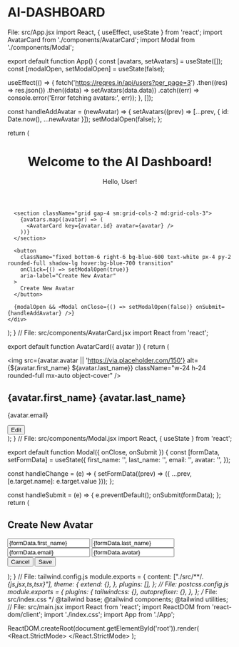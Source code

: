 # AI-DASHBOARD
File: src/App.jsx
import React, { useEffect, useState } from 'react';
import AvatarCard from './components/AvatarCard';
import Modal from './components/Modal';

export default function App() {
  const [avatars, setAvatars] = useState([]);
  const [modalOpen, setModalOpen] = useState(false);

  useEffect(() => {
    fetch('https://reqres.in/api/users?per_page=3')
      .then((res) => res.json())
      .then((data) => setAvatars(data.data))
      .catch((err) => console.error('Error fetching avatars:', err));
  }, []);

  const handleAddAvatar = (newAvatar) => {
    setAvatars((prev) => [...prev, { id: Date.now(), ...newAvatar }]);
    setModalOpen(false);
  };

  return (
    <div className="min-h-screen bg-gray-100 p-6">
      <header className="mb-6">
        <h1 className="text-3xl font-bold">Welcome to the AI Dashboard!</h1>
        <p className="text-gray-600">Hello, User!</p>
      </header>

      <section className="grid gap-4 sm:grid-cols-2 md:grid-cols-3">
        {avatars.map((avatar) => (
          <AvatarCard key={avatar.id} avatar={avatar} />
        ))}
      </section>

      <button
        className="fixed bottom-6 right-6 bg-blue-600 text-white px-4 py-2 rounded-full shadow-lg hover:bg-blue-700 transition"
        onClick={() => setModalOpen(true)}
        aria-label="Create New Avatar"
      >
        Create New Avatar
      </button>

      {modalOpen && <Modal onClose={() => setModalOpen(false)} onSubmit={handleAddAvatar} />}
    </div>
  );
}
// File: src/components/AvatarCard.jsx
import React from 'react';

export default function AvatarCard({ avatar }) {
  return (
    <div className="bg-white rounded-xl shadow-md p-4 hover:shadow-lg transition">
      <img
        src={avatar.avatar || 'https://via.placeholder.com/150'}
        alt={${avatar.first_name} ${avatar.last_name}}
        className="w-24 h-24 rounded-full mx-auto object-cover"
      />
      <h2 className="mt-2 text-center text-lg font-semibold">
        {avatar.first_name} {avatar.last_name}
      </h2>
      <p className="text-center text-sm text-gray-500">{avatar.email}</p>
      <div className="text-center mt-2">
        <button className="text-blue-600 hover:underline">Edit</button>
      </div>
    </div>
  );
}
// File: src/components/Modal.jsx
import React, { useState } from 'react';

export default function Modal({ onClose, onSubmit }) {
  const [formData, setFormData] = useState({
    first_name: '',
    last_name: '',
    email: '',
    avatar: '',
  });

  const handleChange = (e) => {
    setFormData((prev) => ({ ...prev, [e.target.name]: e.target.value }));
  };

  const handleSubmit = (e) => {
    e.preventDefault();
    onSubmit(formData);
  };
 return (
    <div
      className="fixed inset-0 bg-black bg-opacity-50 flex justify-center items-center z-50"
      role="dialog"
      aria-modal="true"
    >
      <div className="bg-white p-6 rounded-xl shadow-lg max-w-md w-full">
        <h2 className="text-xl font-bold mb-4">Create New Avatar</h2>
        <form onSubmit={handleSubmit} className="space-y-4">
          <input
            type="text"
            name="first_name"
            placeholder="First Name"
            value={formData.first_name}
            onChange={handleChange}
            required
            className="w-full p-2 border rounded"
          />
          <input
            type="text"
            name="last_name"
            placeholder="Last Name"
            value={formData.last_name}
            onChange={handleChange}
            required
            className="w-full p-2 border rounded"
          />
          <input
            type="email"
            name="email"
            placeholder="Email"
            value={formData.email}
            onChange={handleChange}
            required
            className="w-full p-2 border rounded"
          />
          <input
            type="url"
            name="avatar"
            placeholder="Avatar Image URL"
            value={formData.avatar}
            onChange={handleChange}
            className="w-full p-2 border rounded"
          />
          <div className="flex justify-end space-x-2">
            <button
              type="button"
              onClick={onClose}
              className="bg-gray-300 px-4 py-2 rounded hover:bg-gray-400"
            >
              Cancel
            </button>
            <button
              type="submit"
              className="bg-blue-600 text-white px-4 py-2 rounded hover:bg-blue-700"
            >
              Save
            </button>
          </div>
        </form>
      </div>
    </div>
  );
}
// File: tailwind.config.js
module.exports = {
  content: ["./src/**/*.{js,jsx,ts,tsx}"],
  theme: {
    extend: {},
  },
  plugins: [],
};
// File: postcss.config.js
module.exports = {
  plugins: {
    tailwindcss: {},
    autoprefixer: {},
  },
};
/* File: src/index.css */
@tailwind base;
@tailwind components;
@tailwind utilities;
// File: src/main.jsx
import React from 'react';
import ReactDOM from 'react-dom/client';
import './index.css';
import App from './App';

ReactDOM.createRoot(document.getElementById('root')).render(
  <React.StrictMode>
    <App />
  </React.StrictMode>
);
<!-- File: public/index.html -->
<!DOCTYPE html>
<html lang="en">
  <head>
    <meta charset="UTF-8" />
    <meta name="viewport" content="width=device-width, initial-scale=1.0" />
    <meta name="description" content="AI Dashboard UI with React and Tailwind CSS" />
    <title>AI Dashboard</title>
  </head>
  <body class="antialiased bg-gray-100">
    <div id="root"></div>
  </body>
</html>                                                                                                                                                               
